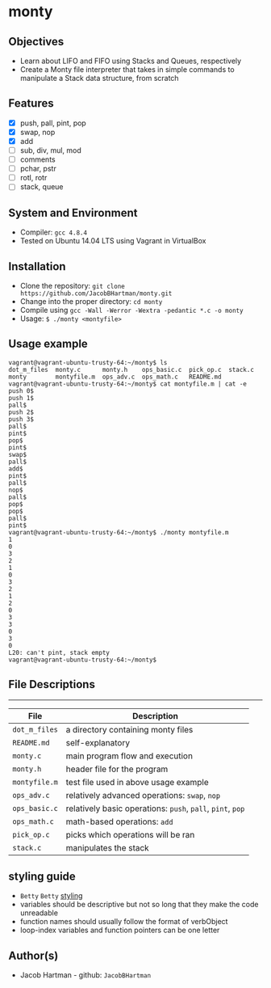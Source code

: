 # monty

## Objectives
 * Learn about LIFO and FIFO using Stacks and Queues, respectively
 * Create a Monty file interpreter that takes in simple commands to manipulate a Stack data structure, from scratch

## Features
- [x] push, pall, pint, pop
- [x] swap, nop
- [x] add
- [ ] sub, div, mul, mod
- [ ] comments
- [ ] pchar, pstr
- [ ] rotl, rotr
- [ ] stack, queue

## System and Environment
 * Compiler: `gcc 4.8.4`
 * Tested on Ubuntu 14.04 LTS using Vagrant in VirtualBox

## Installation
 * Clone the repository: `git clone https://github.com/JacobBHartman/monty.git`
 * Change into the proper directory: `cd monty`
 * Compile using `gcc -Wall -Werror -Wextra -pedantic *.c -o monty`
 * Usage: `$ ./monty <montyfile>`

## Usage example
```
vagrant@vagrant-ubuntu-trusty-64:~/monty$ ls
dot_m_files  monty.c      monty.h    ops_basic.c  pick_op.c  stack.c
monty        montyfile.m  ops_adv.c  ops_math.c   README.md
vagrant@vagrant-ubuntu-trusty-64:~/monty$ cat montyfile.m | cat -e
push 0$
push 1$
pall$
push 2$
push 3$
pall$
pint$
pop$
pint$
swap$
pall$
add$
pint$
pall$
nop$
pall$
pop$
pop$
pall$
pint$
vagrant@vagrant-ubuntu-trusty-64:~/monty$ ./monty montyfile.m
1
0
3
2
1
0
3
2
1
2
0
3
3
0
3
0
L20: can't pint, stack empty
vagrant@vagrant-ubuntu-trusty-64:~/monty$
```

## File Descriptions
---
File | Description
--- | ---
`dot_m_files` | a directory containing monty files
`README.md` | self-explanatory
`monty.c` | main program flow and execution
`monty.h` | header file for the program
`montyfile.m` | test file used in above usage example
`ops_adv.c` | relatively advanced operations: `swap`, `nop`
`ops_basic.c` | relatively basic operations: `push`, `pall`, `pint`, `pop`
`ops_math.c` | math-based operations: `add`
`pick_op.c` | picks which operations will be ran
`stack.c` | manipulates the stack

## styling guide
 * `Betty` `Betty` [styling](https://github.com/holbertonschool/Betty/wiki)
 * variables should be descriptive but not so long that they make the code unreadable
 * function names should usually follow the format of verbObject
 * loop-index variables and function pointers can be one letter

## Author(s)
 * Jacob Hartman - github: `JacobBHartman`